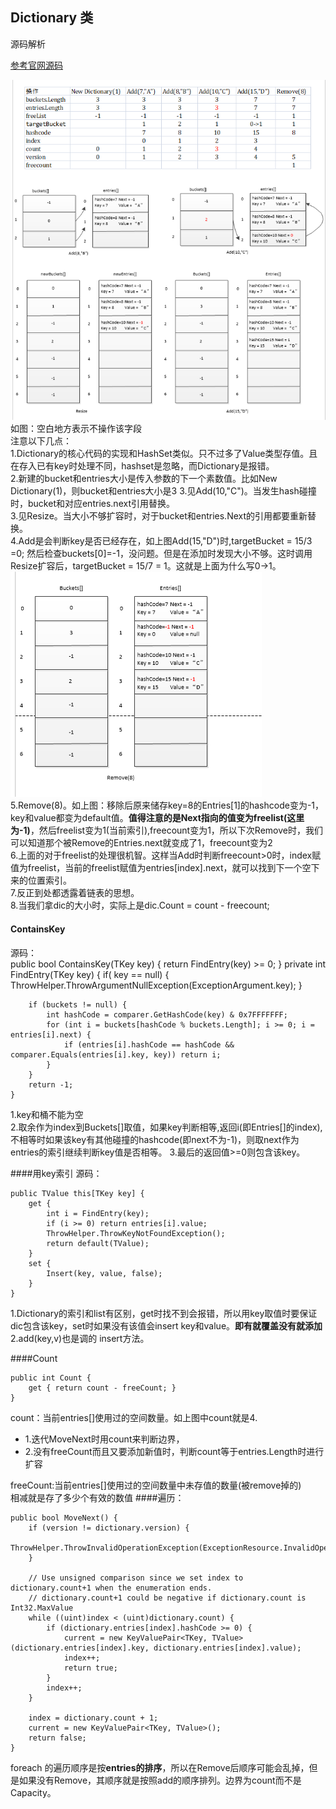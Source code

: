## Dictionary 类
源码解析

[参考官网源码](https://referencesource.microsoft.com/#mscorlib/system/collections/generic/dictionary.cs,998e5f475d87f454)   

![](pic/7.png)
如图：空白地方表示不操作该字段  
注意以下几点：  
1.Dictionary的核心代码的实现和HashSet类似。只不过多了Value类型存值。且在存入已有key时处理不同，hashset是忽略，而Dictionary是报错。  
2.新建的bucket和entries大小是传入参数的下一个素数值。比如New Dictionary(1)，则bucket和entries大小是3
3.见Add(10,"C")。当发生hash碰撞时，bucket和对应entries.next引用替换。  
3.见Resize。当大小不够扩容时，对于bucket和entries.Next的引用都要重新替换。  
4.Add是会判断key是否已经存在，如上图Add(15,"D")时,targetBucket = 15/3 =0; 然后检查buckets[0]=-1，没问题。但是在添加时发现大小不够。这时调用Resize扩容后，targetBucket = 15/7 = 1。这就是上面为什么写0->1。  
![](pic/8.png)  
5.Remove(8)。如上图：移除后原来储存key=8的Entries[1]的hashcode变为-1，key和value都变为default值。**值得注意的是Next指向的值变为freelist(这里为-1)**，然后freelist变为1(当前索引),freecount变为1，所以下次Remove时，我们可以知道那个被Remove的Entries.next就变成了1，freecount变为2  
6.上面的对于freelist的处理很机智。这样当Add时判断freecount>0时，index赋值为freelist，当前的freelist赋值为entries[index].next，就可以找到下一个空下来的位置索引。   
7.反正到处都透露着链表的思想。  
8.当我们拿dic的大小时，实际上是dic.Count = count - freecount;  

#### ContainsKey  
源码：  
	public bool ContainsKey(TKey key) {
            return FindEntry(key) >= 0;
    }
	private int FindEntry(TKey key) {
	    if( key == null) {
	        ThrowHelper.ThrowArgumentNullException(ExceptionArgument.key);
	    }
	
	    if (buckets != null) {
	        int hashCode = comparer.GetHashCode(key) & 0x7FFFFFFF;
	        for (int i = buckets[hashCode % buckets.Length]; i >= 0; i = entries[i].next) {
	            if (entries[i].hashCode == hashCode && comparer.Equals(entries[i].key, key)) return i;
	        }
	    }
	    return -1;
	}
1.key和桶不能为空  
2.取余作为index到Buckets[]取值，如果key判断相等,返回i(即Entries[]的index),不相等时如果该key有其他碰撞的hashcode(即next不为-1)，则取next作为entries的索引继续判断key值是否相等。
3.最后的返回值>=0则包含该key。  

####用key索引 
源码：  

 	public TValue this[TKey key] {
        get {
            int i = FindEntry(key);
            if (i >= 0) return entries[i].value;
            ThrowHelper.ThrowKeyNotFoundException();
            return default(TValue);
        }
        set {
            Insert(key, value, false);
        }
    }

1.Dictionary的索引和list有区别，get时找不到会报错，所以用key取值时要保证dic包含该key，set时如果没有该值会insert key和value。**即有就覆盖没有就添加**  
2.add(key,v)也是调的 insert方法。  

####Count  

	public int Count {
	    get { return count - freeCount; }
	}

count：当前entries[]使用过的空间数量。如上图中count就是4.  

* 1.迭代MoveNext时用count来判断边界，
* 2.没有freeCount而且又要添加新值时，判断count等于entries.Length时进行扩容  

freeCount:当前entries[]使用过的空间数量中未存值的数量(被remove掉的)  
相减就是存了多少个有效的数值
####遍历：  

	public bool MoveNext() {
	    if (version != dictionary.version) {
	        ThrowHelper.ThrowInvalidOperationException(ExceptionResource.InvalidOperation_EnumFailedVersion);
	    }
	
	    // Use unsigned comparison since we set index to dictionary.count+1 when the enumeration ends.
	    // dictionary.count+1 could be negative if dictionary.count is Int32.MaxValue
	    while ((uint)index < (uint)dictionary.count) {
	        if (dictionary.entries[index].hashCode >= 0) {
	            current = new KeyValuePair<TKey, TValue>(dictionary.entries[index].key, dictionary.entries[index].value);
	            index++;
	            return true;
	        }
	        index++;
	    }
	
	    index = dictionary.count + 1;
	    current = new KeyValuePair<TKey, TValue>();
	    return false;
	}

foreach 的遍历顺序是按**entries的排序**，所以在Remove后顺序可能会乱掉，但是如果没有Remove，其顺序就是按照add的顺序排列。边界为count而不是Capacity。